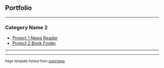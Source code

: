 ## Portfolio




---

### Category Name 2

- [Project 1 News Reader](https://github.com/Sulochanaakki/Final-Project_News-Reader/)
- [Project 2 Book Finder](https://bookfinderapp1.herokuapp.com/)


---




---
<p style="font-size:11px">Page template forked from <a href="https://github.com/Sulochanaakki/portfolio">sulochana</a></p>
<!-- Remove above link if you don't want to attibute -->
